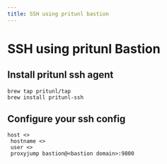 ```yaml
---
title: SSH using pritunl bastion
---
```


# SSH using pritunl Bastion

## Install pritunl ssh agent

```shell
brew tap pritunl/tap
brew install pritunl-ssh
```

## Configure your ssh config

```shell
host <>
 hostname <>
 user <>
 proxyjump bastion@<bastion domain>:9800
```
